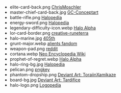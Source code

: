 -   elite-card-back.png
    [ChrisMoschler](https://www.deviantart.com/chrismoschler)
-   master-chief-card-back.jpg
    [GC-Conceptart](https://www.deviantart.com/gc-conceptart)
-   battle-rifle.png
    [Halopedia](https://www.halopedia.org/BR55_battle_rifle)
-   energy-sword.png
    [Halopedia](https://www.halopedia.org/Type-1_energy_sword)
-   legendary-difficulty-icon.webp
    [Halo Alpha](https://halo.fandom.com/wiki/Legendary)
-   lor-card-border.png
    [creative-runeterra](https://creative-runeterra.netlify.app/)
-   halo-marine.jpg
    [405th](https://www.405th.com/forums/threads/eggs-noob-h1-marine.18387/)
-   grunt-major.webp
    [alients fandom](https://aliens.fandom.com/wiki/Unggoy)
-   weapon-pad.png
    [reddit](https://www.reddit.com/r/halo/comments/ov26kg/did_you_know_weapon_pads_have_built_in_timers/)
-   cortana.webp
    [Neo Encyclopedia Wiki](https://neoencyclopedia.fandom.com/wiki/Cortana)
-   prophet-of-regret.webp
    [Halo Alpha](https://halo.fandom.com/wiki/Prophet_of_Regret)
-   halo-ring-bg.jpg
    [Halopedia](https://www.halopedia.org/Installation_04)
-   pelican.png
    [pngkey](https://www.pngkey.com/maxpic/u2q8e6w7u2i1a9o0/)
-   phantom-dropship.png
    [Deviant Art: ToraiinXamikaze](https://www.deviantart.com/toraiinxamikaze/art/Halo-2-Phantom-Dropship-242912114)
-   board-bg.jpg
    [Deviant Art: Tardifice](https://www.deviantart.com/tardifice/art/Forge-World-Halo-Reach-438580339)
-   halo-logo.png
    [Logopedia](<https://logos.fandom.com/wiki/Halo_(video_game_series)>)
